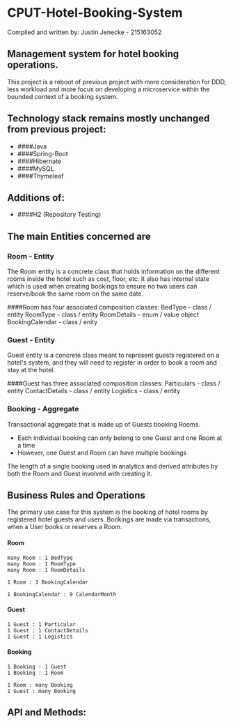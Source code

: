 
# CPUT-Hotel-Booking-System
Compiled and written by: Justin Jenecke - 215163052

## Management system for hotel booking operations.
  
  
  This project is a reboot of previous project with more consideration for DDD, 
  less workload and more focus on developing a microservice within the bounded context of a booking system.

## Technology stack remains mostly unchanged from previous project:
  - ####Java
  - ####Spring-Boot
  - ####Hibernate
  - ####MySQL
  - ####Thymeleaf

## Additions of:
  - ####H2 (Repository Testing)

## The main Entities concerned are

### Room - Entity
  The Room entity is a concrete class that holds information on the different rooms inside the hotel such as cost, floor, etc.
  It also has internal state which is used when creating bookings to ensure no two users can reserve/book the same room on the same date.
  
####Room has four associated composition classes:
    BedType  -  class / entity
    RoomType  -  class / entity
    RoomDetails  -  enum / value object
    BookingCalendar  - class / enity


### Guest - Entity
  Guest entity is a concrete class meant to represent guests registered on a hotel's system, and they will need 
  to register in order to book a room and stay at the hotel.
  
  ####Guest has three associated composition classes:
     Particulars  -  class / entity
     ContactDetails   -  class / entity
     Logistics  -  class / entity

### Booking - Aggregate
  Transactional aggregate that is made up of Guests booking Rooms.
   - Each individual booking can only belong to one Guest and one Room at a time
   - However, one Guest and Room can have multiple bookings
  
  The length of a single booking used in analytics and derived attributes by both the Room and Guest involved with creating it.


## Business Rules and Operations

The primary use case for this system is the booking of hotel rooms by registered hotel guests and users.
Bookings are made via transactions, when a User books or reserves a Room.
#### Room
    many Room : 1 BedType
    many Room : 1 RoomType
    many Room : 1 RoomDetails

    1 Room : 1 BookingCalendar

    1 BookingCalendar : 9 CalendarMonth

#### Guest
    1 Guest : 1 Particular
    1 Guest : 1 ContactDetails
    1 Guest : 1 Logistics

#### Booking
    1 Booking : 1 Guest
    1 Booking : 1 Room

    1 Room : many Booking
    1 Guest : many Booking

## API and Methods: